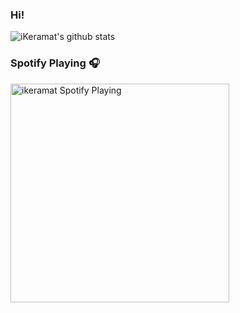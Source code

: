 ### Hi!
![iKeramat's github stats](https://github-readme-stats.vercel.app/api?username=iKeramat&show_icons=true&theme=dracula&count_private=true)

### Spotify Playing 🎧
[<img src="https://spotify-readme-ikeramat.vercel.app/api/spotify-playing" alt="ikeramat Spotify Playing" width="350" />](https://open.spotify.com/user/1ryo8oc1nskisb64ma8i57qja)
